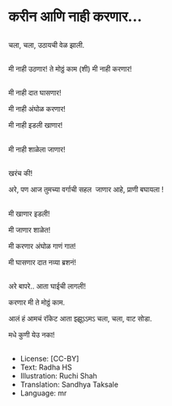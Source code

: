 # करीन आणि नाही करणार...

##
चला, चला, उठायची वेळ झाली. 

##
मी नाही उठणार! ते मोठ्ठं काम (शी) मी नाही करणार! 

##
मी नाही दात घासणार! 

मी नाही अंघोळ करणार! 

मी नाही इडली खाणार! 

##
मी नाही शाळेला जाणार!

##
खरंच की! 

अरे, पण आज तुमच्या वर्गाची सहल  जाणार आहे, प्राणी बघायला !

##
मी खाणार इडली!  

मी जाणार शाळेत! 

मी करणार अंघोळ गाणं गात! 

मी घासणार दात नव्या ब्रशनं! 

##
अरे बापरे.. आता घाईची लागली! 

करणार मी ते मोठ्ठं काम. 

आलं हं आमचं रॉकेट आता झ्झूऽऽमऽ चला, चला, वाट सोडा. 

मधे कुणी येउ नका! 

##
* License: [CC-BY]
* Text: Radha HS
* Illustration: Ruchi Shah
* Translation: Sandhya Taksale
* Language: mr

